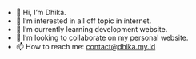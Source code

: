 - 👋 Hi, I’m Dhika.
- 👀 I’m interested in all off topic in internet.
- 🌱 I’m currently learning development website.
- 💞️ I’m looking to collaborate on my personal website.
- 📫 How to reach me: contact@dhika.my.id

<!---
dhikapedia/dhikapedia is a ✨ special ✨ repository because its `README.md` (this file) appears on your GitHub profile.
You can click the Preview link to take a look at your changes.
--->
